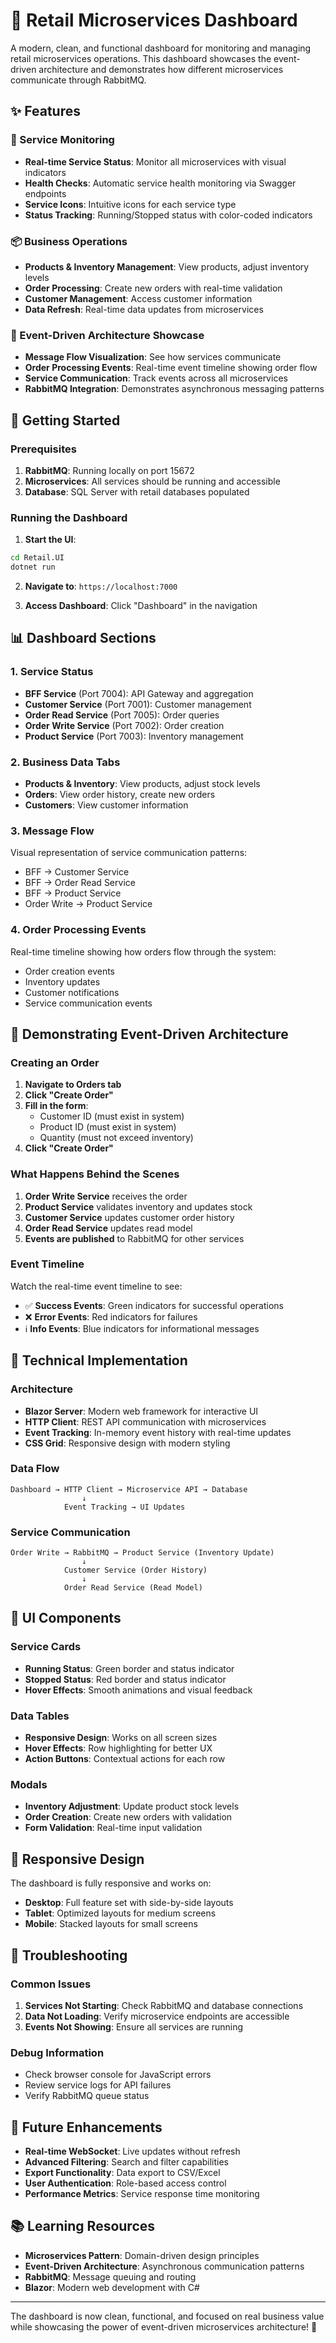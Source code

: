 # 🏪 Retail Microservices Dashboard

A modern, clean, and functional dashboard for monitoring and managing retail microservices operations. This dashboard showcases the event-driven architecture and demonstrates how different microservices communicate through RabbitMQ.

## ✨ Features

### 🔧 Service Monitoring
- **Real-time Service Status**: Monitor all microservices with visual indicators
- **Health Checks**: Automatic service health monitoring via Swagger endpoints
- **Service Icons**: Intuitive icons for each service type
- **Status Tracking**: Running/Stopped status with color-coded indicators

### 📦 Business Operations
- **Products & Inventory Management**: View products, adjust inventory levels
- **Order Processing**: Create new orders with real-time validation
- **Customer Management**: Access customer information
- **Data Refresh**: Real-time data updates from microservices

### 🔄 Event-Driven Architecture Showcase
- **Message Flow Visualization**: See how services communicate
- **Order Processing Events**: Real-time event timeline showing order flow
- **Service Communication**: Track events across all microservices
- **RabbitMQ Integration**: Demonstrates asynchronous messaging patterns

## 🚀 Getting Started

### Prerequisites
1. **RabbitMQ**: Running locally on port 15672
2. **Microservices**: All services should be running and accessible
3. **Database**: SQL Server with retail databases populated

### Running the Dashboard
1. **Start the UI**:
```bash
cd Retail.UI
dotnet run
```

2. **Navigate to**: `https://localhost:7000`

3. **Access Dashboard**: Click "Dashboard" in the navigation

## 📊 Dashboard Sections

### 1. Service Status
- **BFF Service** (Port 7004): API Gateway and aggregation
- **Customer Service** (Port 7001): Customer management
- **Order Read Service** (Port 7005): Order queries
- **Order Write Service** (Port 7002): Order creation
- **Product Service** (Port 7003): Inventory management

### 2. Business Data Tabs
- **Products & Inventory**: View products, adjust stock levels
- **Orders**: View order history, create new orders
- **Customers**: View customer information

### 3. Message Flow
Visual representation of service communication patterns:
- BFF → Customer Service
- BFF → Order Read Service  
- BFF → Product Service
- Order Write → Product Service

### 4. Order Processing Events
Real-time timeline showing how orders flow through the system:
- Order creation events
- Inventory updates
- Customer notifications
- Service communication events

## 🎯 Demonstrating Event-Driven Architecture

### Creating an Order
1. **Navigate to Orders tab**
2. **Click "Create Order"**
3. **Fill in the form**:
   - Customer ID (must exist in system)
   - Product ID (must exist in system)
   - Quantity (must not exceed inventory)
4. **Click "Create Order"**

### What Happens Behind the Scenes
1. **Order Write Service** receives the order
2. **Product Service** validates inventory and updates stock
3. **Customer Service** updates customer order history
4. **Order Read Service** updates read model
5. **Events are published** to RabbitMQ for other services

### Event Timeline
Watch the real-time event timeline to see:
- ✅ **Success Events**: Green indicators for successful operations
- ❌ **Error Events**: Red indicators for failures
- ℹ️ **Info Events**: Blue indicators for informational messages

## 🔧 Technical Implementation

### Architecture
- **Blazor Server**: Modern web framework for interactive UI
- **HTTP Client**: REST API communication with microservices
- **Event Tracking**: In-memory event history with real-time updates
- **CSS Grid**: Responsive design with modern styling

### Data Flow
```
Dashboard → HTTP Client → Microservice API → Database
                ↓
            Event Tracking → UI Updates
```

### Service Communication
```
Order Write → RabbitMQ → Product Service (Inventory Update)
                ↓
            Customer Service (Order History)
                ↓
            Order Read Service (Read Model)
```

## 🎨 UI Components

### Service Cards
- **Running Status**: Green border and status indicator
- **Stopped Status**: Red border and status indicator
- **Hover Effects**: Smooth animations and visual feedback

### Data Tables
- **Responsive Design**: Works on all screen sizes
- **Hover Effects**: Row highlighting for better UX
- **Action Buttons**: Contextual actions for each row

### Modals
- **Inventory Adjustment**: Update product stock levels
- **Order Creation**: Create new orders with validation
- **Form Validation**: Real-time input validation

## 📱 Responsive Design

The dashboard is fully responsive and works on:
- **Desktop**: Full feature set with side-by-side layouts
- **Tablet**: Optimized layouts for medium screens
- **Mobile**: Stacked layouts for small screens

## 🚨 Troubleshooting

### Common Issues
1. **Services Not Starting**: Check RabbitMQ and database connections
2. **Data Not Loading**: Verify microservice endpoints are accessible
3. **Events Not Showing**: Ensure all services are running

### Debug Information
- Check browser console for JavaScript errors
- Review service logs for API failures
- Verify RabbitMQ queue status

## 🔮 Future Enhancements

- **Real-time WebSocket**: Live updates without refresh
- **Advanced Filtering**: Search and filter capabilities
- **Export Functionality**: Data export to CSV/Excel
- **User Authentication**: Role-based access control
- **Performance Metrics**: Service response time monitoring

## 📚 Learning Resources

- **Microservices Pattern**: Domain-driven design principles
- **Event-Driven Architecture**: Asynchronous communication patterns
- **RabbitMQ**: Message queuing and routing
- **Blazor**: Modern web development with C#

---

The dashboard is now clean, functional, and focused on real business value while showcasing the power of event-driven microservices architecture! 🎉
